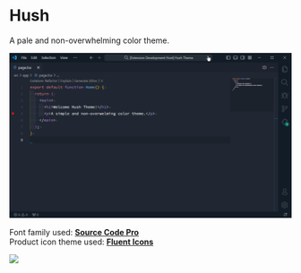 # Hush

A pale and non-overwhelming color theme.

![Visual Studio Code screenshot](assets/screenshot.png)

Font family used: **[Source Code Pro](https://fonts.google.com/specimen/Source+Code+Pro)**  
Product icon theme used: **[Fluent Icons](https://marketplace.visualstudio.com/items?itemName=miguelsolorio.fluent-icons)**

<div>
  <a href="https://vscode.dev/theme/nobilissimum.hush-theme" align="center">
    <img src="https://img.shields.io/badge/preview%20in-vscode.dev-blue">
  </a>
</div>
